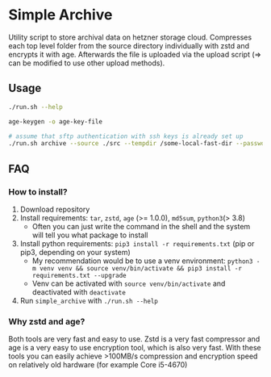 
# Simple Archive

Utility script to store archival data on hetzner storage cloud. Compresses each top level
folder from the source directory individually with zstd and encrypts it with age. Afterwards
the file is uploaded via the upload script (=> can be modified to use other upload methods).

## Usage

```bash
./run.sh --help

age-keygen -o age-key-file

# assume that sftp authentication with ssh keys is already set up
./run.sh archive --source ./src --tempdir /some-local-fast-dir --password-file age-key-file --sftp-host XXXXX.your-storagebox.de --sftp-user XXXX
```

## FAQ

### How to install?

1) Download repository
2) Install requirements: `tar`, `zstd`, `age` (>= 1.0.0), `md5sum`,  `python3`(> 3.8)
    * Often you can just write the command in the shell and the system will tell you what package to install
3) Install python requirements: `pip3 install -r requirements.txt` (pip or pip3, depending on your system)
    * My recommendation would be to use a venv
      environment: `python3 -m venv venv && source venv/bin/activate && pip3 install -r requirements.txt --upgrade`
    * Venv can be activated with `source venv/bin/activate` and deactivated with `deactivate`
4) Run `simple_archive` with `./run.sh --help`

### Why zstd and age?

Both tools are very fast and easy to use. Zstd is a very fast compressor and age is a very
easy to use encryption tool, which is also very fast.
With these tools you can easily achieve >100MB/s compression and encryption speed on relatively 
old hardware (for example Core i5-4670)


